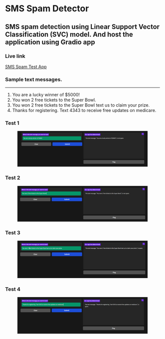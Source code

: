 # SMS Spam Detector 

## SMS spam detection using Linear Support Vector Classification (SVC) model. And host the application using Gradio app

### Live link 
   
[SMS Spam Test App](https://edb114cfc3ab3e04c6.gradio.live)


### Sample text messages.

---

1. You are a lucky winner of $5000!
2. You won 2 free tickets to the Super Bowl.
3. You won 2 free tickets to the Super Bowl text us to claim your prize.
4. Thanks for registering. Text 4343 to receive free updates on medicare.

### Test 1

<figure>
  <img src="images/test1.png">
</figure>

### Test 2

<figure>
  <img src="images/test2.png">
</figure>

### Test 3

<figure>
  <img src="images/test3.png">
</figure>

### Test 4

<figure>
  <img src="images/test4.png">
</figure>